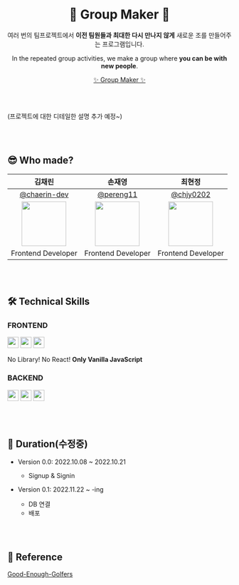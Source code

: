 <h1 align=center>🎲 Group Maker 🎲</h1>

<p align=center>여러 번의 팀프로젝트에서 <b>이전 팀원들과 최대한 다시 만나지 않게</b> 새로운 조를 만들어주는 프로그램입니다.</p>

<p align=center>In the repeated group activities, we make a group where <b>you can be with new people</b>.</p>

<p align=center><a href="https://group-maker-vanillajs.herokuapp.com/">✨ Group Maker ✨</a><p>

<br>
<br>

(프로젝트에 대한 디테일한 설명 추가 예정~)

<br>
<br>

## 😎 Who made?

| 김채린 | 손재영 | 최현정 |
| :--: | :--: | :--: |
| [@chaerin-dev](https://github.com/chaerin-dev) | [@pereng11](https://github.com/pereng11) | [@chjy0202](https://github.com/chjy0202) |
| <img src="https://avatars.githubusercontent.com/u/70943835?v=4" width="100"> | <img src="https://avatars.githubusercontent.com/u/67821588?v=4" width="100"> | <img src="https://avatars.githubusercontent.com/chjy0202" width="100"> |
| Frontend Developer | Frontend Developer | Frontend Developer |

<br>
<br>

## 🛠️ Technical Skills

### FRONTEND

  <img src="https://img.shields.io/badge/html5-%23E34F26.svg?style=for-the-badge&logo=html5&logoColor=white" height="25"> <img src="https://img.shields.io/badge/css3-%231572B6.svg?style=for-the-badge&logo=css3&logoColor=white" height="25"> <img src="https://img.shields.io/badge/javascript-%23323330.svg?style=for-the-badge&logo=javascript&logoColor=%23F7DF1E" height="25">

  No Library! No React! **Only Vanilla JavaScript**

### BACKEND

  <img src="https://img.shields.io/badge/express.js-%23404d59.svg?style=for-the-badge&logo=express&logoColor=%2361DAFB" height="25"> <img src="https://img.shields.io/badge/MongoDB-%234ea94b.svg?style=for-the-badge&logo=mongodb&logoColor=white" height="25"> <img src="https://img.shields.io/badge/heroku-%23430098.svg?style=for-the-badge&logo=heroku&logoColor=white" height="25">

<br>
<br>

## 📝 Duration(수정중)

- Version 0.0: 2022.10.08 ~ 2022.10.21
  - Signup & Signin

- Version 0.1: 2022.11.22 ~ -ing
  - DB 연결
  - 배포

<br>
<br>

## 📑 Reference

[Good-Enough-Golfers](https://github.com/islemaster/good-enough-golfers)

<br>
<br>
